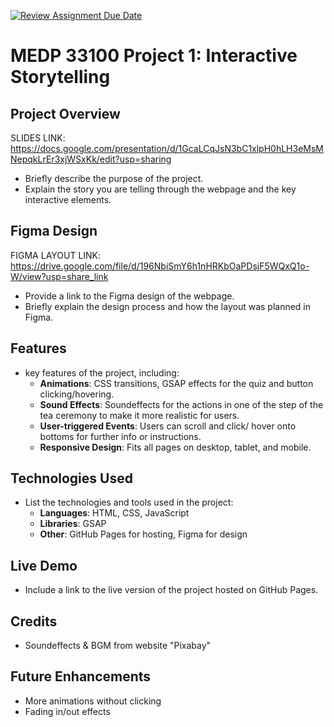 [![Review Assignment Due Date](https://classroom.github.com/assets/deadline-readme-button-22041afd0340ce965d47ae6ef1cefeee28c7c493a6346c4f15d667ab976d596c.svg)](https://classroom.github.com/a/2JhgCWku)
# MEDP 33100 Project 1: Interactive Storytelling

## Project Overview
SLIDES LINK: https://docs.google.com/presentation/d/1GcaLCqJsN3bC1xlpH0hLH3eMsMNepqkLrEr3xjWSxKk/edit?usp=sharing

- Briefly describe the purpose of the project.
- Explain the story you are telling through the webpage and the key interactive elements.

## Figma Design
FIGMA LAYOUT LINK: https://drive.google.com/file/d/196NbiSmY6h1nHRKbOaPDsjF5WQxQ1o-W/view?usp=share_link

- Provide a link to the Figma design of the webpage.
- Briefly explain the design process and how the layout was planned in Figma.

## Features

- key features of the project, including:
    - **Animations**: CSS transitions, GSAP effects for the quiz and button clicking/hovering.
    - **Sound Effects**: Soundeffects for the actions in one of the step of the tea ceremony to make it more realistic for users.
    - **User-triggered Events**: Users can scroll and click/ hover onto bottoms for further info or instructions.
    - **Responsive Design**: Fits all pages on desktop, tablet, and mobile.

## Technologies Used

- List the technologies and tools used in the project:
    - **Languages**: HTML, CSS, JavaScript
    - **Libraries**: GSAP
    - **Other**: GitHub Pages for hosting, Figma for design

## Live Demo

- Include a link to the live version of the project hosted on GitHub Pages.

## Credits

- Soundeffects & BGM from website "Pixabay"


## Future Enhancements

- More animations without clicking
- Fading in/out effects
